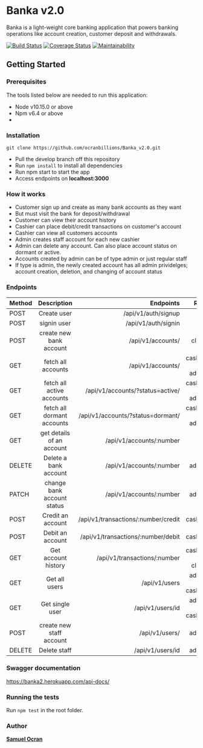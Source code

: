 # Banka v2.0
Banka is a light-weight core banking application that powers banking operations like account creation, customer deposit and withdrawals. 

[![Build Status](https://travis-ci.com/ocranbillions/Banka_v2.0.svg?branch=develop)](https://travis-ci.com/ocranbillions/Banka_v2.0) [![Coverage Status](https://coveralls.io/repos/github/ocranbillions/Banka_v2.0/badge.svg?branch=develop)](https://coveralls.io/github/ocranbillions/Banka_v2.0?branch=develop) [![Maintainability](https://api.codeclimate.com/v1/badges/4c600fc965c6d7b6098e/maintainability)](https://codeclimate.com/github/ocranbillions/Banka_v2.0/maintainability)
## Getting Started
### Prerequisites
The tools listed below are needed to run this application:
* Node v10.15.0 or above
* Npm v6.4 or above
* 
### Installation
`git clone https://github.com/ocranbillions/Banka_v2.0.git`
- Pull the develop branch off this repository
- Run `npm install` to install all dependencies
- Run npm start to start the app
- Access endpoints on **localhost:3000**

### How it works
- Customer sign up and create as many bank accounts as they want
- But must visit the bank for deposit/withdrawal
- Customer can view their account history 
- Cashier can place debit/credit transactions on customer's account
- Cashier can view all customers accounts
- Admin creates staff account for each new cashier
- Admin can delete any account. Can also place account status on dormant or active.
- Accounts created by admin can be of type admin or just regular staff
- If type is admin, the newly created account has all admin prividelges; account creation, deletion, and changing of account status


### Endpoints
| Method      | Description    | Endpoints    | Role   | 
| :------------- | :----------: | -----------: | -----------: |
|  POST | Create user   | /api/v1/auth/signup    | *   |
| POST   | signin user | /api/v1/auth/signin | * |
|  POST | create new bank account   | /api/v1/accounts/    | client   |
| GET  |fetch all accounts | /api/v1/accounts/ | cashier + admin |
| GET  |fetch all active accounts | /api/v1/accounts/?status=active/ | cashier + admin |
| GET  |fetch all dormant accounts | /api/v1/accounts/?status=dormant/ | cashier + admin |
| GET  |get details of an account | /api/v1/accounts/:number | * |
| DELETE  |Delete a bank account | /api/v1/accounts/:number | admin |
| PATCH  |change bank account status | /api/v1/accounts/:number | admin |
| POST |Credit an account | /api/v1/transactions/:number/credit | cashier |
| POST |Debit an account | /api/v1/transactions/:number/debit | cashier |
| GET|Get account history| /api/v1/transactions/:number | cashier + client |
| GET|Get all users| /api/v1/users | admin + cashier |
| GET|Get single user| /api/v1/users/id | admin + cashier |
| POST|create new staff account| /api/v1/users/ | admin |
| DELETE|Delete staff| /api/v1/users/id | admin |

### Swagger documentation
https://banka2.herokuapp.com/api-docs/

### Running the tests
Run `npm test` in the root folder.


### Author
[**Samuel Ocran**](https://twitter.com/ocranbillions)
